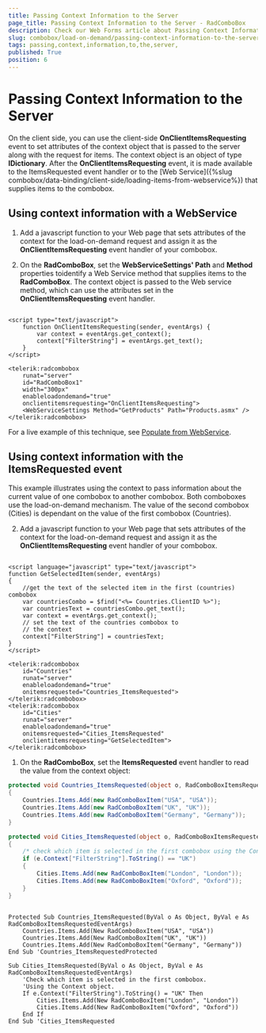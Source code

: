 ```yaml
---
title: Passing Context Information to the Server 
page_title: Passing Context Information to the Server - RadComboBox
description: Check our Web Forms article about Passing Context Information to the Server.
slug: combobox/load-on-demand/passing-context-information-to-the-server-
tags: passing,context,information,to,the,server,
published: True
position: 6
---
```


# Passing Context Information to the Server 



On the client side, you can use the client-side **OnClientItemsRequesting** event to set attributes of the context object that is passed to the server along with the request for items. The context object is an object of type **IDictionary**. After the **OnClientItemsRequesting** event, it is made available to the ItemsRequested event handler or to the [Web Service]({%slug combobox/data-binding/client-side/loading-items-from-webservice%}) that supplies items to the combobox.

## Using context information with a WebService

1. Add a javascript function to your Web page that sets attributes of the context for the load-on-demand request and assign it as the **OnClientItemsRequesting** event handler of your combobox.

1. On the **RadComboBox**, set the **WebServiceSettings' Path** and **Method** properties toidentify a Web Service method that supplies items to the **RadComboBox**. The context object is passed to the Web service method, which can use the attributes set in the **OnClientItemsRequesting** event handler.

````ASPNET
	
<script type="text/javascript">
	function OnClientItemsRequesting(sender, eventArgs) {
		var context = eventArgs.get_context();
		context["FilterString"] = eventArgs.get_text();
	}
</script>

<telerik:radcombobox 
	runat="server" 
	id="RadComboBox1" 
	width="300px" 
	enableloadondemand="true"
	onclientitemsrequesting="OnClientItemsRequesting">  
	<WebServiceSettings Method="GetProducts" Path="Products.asmx" />
</telerik:radcombobox>
````



For a live example of this technique, see [Populate from WebService](https://demos.telerik.com/aspnet-ajax/combobox/examples/populatingwithdata/autocompletesql/defaultcs.aspx).

## Using context information with the ItemsRequested event

This example illustrates using the context to pass information about the current value of one combobox to another combobox. Both comboboxes use the load-on-demand mechanism. The value of the second combobox (Cities) is dependant on the value of the first combobox (Countries).

2. Add a javascript function to your Web page that sets attributes of the context for the load-on-demand request and assign it as the **OnClientItemsRequesting** event handler of your combobox.

````ASPNET
	
<script language="javascript" type="text/javascript">  
function GetSelectedItem(sender, eventArgs)  
{     
	//get the text of the selected item in the first (countries) combobox     
	var countriesCombo = $find("<%= Countries.ClientID %>");     
	var countriesText = countriesCombo.get_text();
	var context = eventArgs.get_context();
	// set the text of the countries combobox to
	// the context
	context["FilterString"] = countriesText;
}
</script>

<telerik:radcombobox 
	id="Countries" 
	runat="server" 
	enableloadondemand="true" 
	onitemsrequested="Countries_ItemsRequested">
</telerik:radcombobox>
<telerik:radcombobox 
	id="Cities" 
	runat="server" 
	enableloadondemand="true" 
	onitemsrequested="Cities_ItemsRequested"
	onclientitemsrequesting="GetSelectedItem">
</telerik:radcombobox>
````



1. On the **RadComboBox**, set the **ItemsRequested** event handler to read the value from the context object: 



````C#
protected void Countries_ItemsRequested(object o, RadComboBoxItemsRequestedEventArgs e) 
{ 
	Countries.Items.Add(new RadComboBoxItem("USA", "USA")); 
	Countries.Items.Add(new RadComboBoxItem("UK", "UK")); 
	Countries.Items.Add(new RadComboBoxItem("Germany", "Germany")); 
}

protected void Cities_ItemsRequested(object o, RadComboBoxItemsRequestedEventArgs e) 
{    
	/* check which item is selected in the first combobox using the Context object. */    
	if (e.Context["FilterString"].ToString() == "UK") 
	{ 
		Cities.Items.Add(new RadComboBoxItem("London", "London")); 
		Cities.Items.Add(new RadComboBoxItem("Oxford", "Oxford")); 
	} 
}
	
````
````VB.NET
Protected Sub Countries_ItemsRequested(ByVal o As Object, ByVal e As RadComboBoxItemsRequestedEventArgs)
	Countries.Items.Add(New RadComboBoxItem("USA", "USA"))
	Countries.Items.Add(New RadComboBoxItem("UK", "UK"))
	Countries.Items.Add(New RadComboBoxItem("Germany", "Germany"))
End Sub 'Countries_ItemsRequestedProtected 

Sub Cities_ItemsRequested(ByVal o As Object, ByVal e As RadComboBoxItemsRequestedEventArgs)
	'Check which item is selected in the first combobox.   
	'Using the Context object.   
	If e.Context("FilterString").ToString() = "UK" Then
		Cities.Items.Add(New RadComboBoxItem("London", "London"))
		Cities.Items.Add(New RadComboBoxItem("Oxford", "Oxford"))
	End If
End Sub 'Cities_ItemsRequested
	
````

